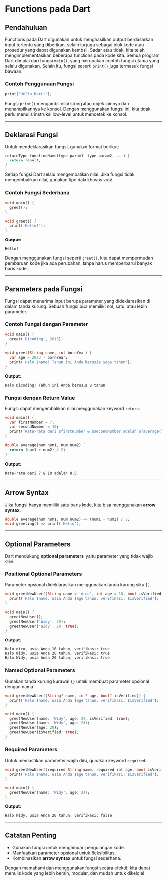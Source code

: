 # Functions pada Dart

## Pendahuluan
Functions pada Dart digunakan untuk menghasilkan output berdasarkan input tertentu yang diberikan, selain itu juga sebagai blok kode atau prosedur yang dapat digunakan kembali. Sadar atau tidak, kita telah mengimplementasikan beberapa functions pada kode kita. Semua program Dart dimulai dari fungsi `main()`, yang merupakan contoh fungsi utama yang selalu digunakan. Selain itu, fungsi seperti `print()` juga termasuk fungsi bawaan.

### Contoh Penggunaan Fungsi
```dart
print('Hello Dart!');
```
Fungsi `print()` mengambil nilai string atau objek lainnya dan menampilkannya ke konsol. Dengan menggunakan fungsi ini, kita tidak perlu menulis instruksi low-level untuk mencetak ke konsol.

---

## Deklarasi Fungsi
Untuk mendeklarasikan fungsi, gunakan format berikut:

```dart
returnType functionName(type param1, type param2, ...) {
  return result;
}
```
Setiap fungsi Dart selalu mengembalikan nilai. Jika fungsi tidak mengembalikan nilai, gunakan tipe data khusus `void`.

### Contoh Fungsi Sederhana
```dart
void main() {
  greet();
}

void greet() {
  print('Hello!');
}
```
**Output:**
```
Hello!
```
Dengan menggunakan fungsi seperti `greet()`, kita dapat mempermudah pembaruan kode jika ada perubahan, tanpa harus memperbarui banyak baris kode.

---

## Parameters pada Fungsi
Fungsi dapat menerima input berupa parameter yang dideklarasikan di dalam tanda kurung. Sebuah fungsi bisa memiliki nol, satu, atau lebih parameter.

### Contoh Fungsi dengan Parameter
```dart
void main() {
  greet('Dicoding', 2015);
}

void greet(String name, int bornYear) {
  var age = 2023 - bornYear;
  print('Halo $name! Tahun ini Anda berusia $age tahun');
}
```
**Output:**
```
Halo Dicoding! Tahun ini Anda berusia 8 tahun
```

### Fungsi dengan Return Value
Fungsi dapat mengembalikan nilai menggunakan keyword `return`.

```dart
void main() {
  var firstNumber = 7;
  var secondNumber = 10;
  print('Rata-rata dari $firstNumber & $secondNumber adalah ${average(firstNumber, secondNumber)}');
}

double average(num num1, num num2) {
  return (num1 + num2) / 2;
}
```
**Output:**
```
Rata-rata dari 7 & 10 adalah 8.5
```

---

## Arrow Syntax
Jika fungsi hanya memiliki satu baris kode, kita bisa menggunakan **arrow syntax**.

```dart
double average(num num1, num num2) => (num1 + num2) / 2;
void greeting() => print('Hello');
```

---

## Optional Parameters
Dart mendukung **optional parameters**, yaitu parameter yang tidak wajib diisi.

### Positional Optional Parameters
Parameter opsional dideklarasikan menggunakan tanda kurung siku `[]`.

```dart
void greetNewUser([String name = 'dico', int age = 10, bool isVerified = true]) {
  print('Halo $name, usia Anda $age tahun, verifikasi: $isVerified');
}

void main() {
  greetNewUser();
  greetNewUser('Widy', 20);
  greetNewUser('Widy', 20, true);
}
```
**Output:**
```
Halo dico, usia Anda 10 tahun, verifikasi: true
Halo Widy, usia Anda 20 tahun, verifikasi: true
Halo Widy, usia Anda 20 tahun, verifikasi: true
```

### Named Optional Parameters
Gunakan tanda kurung kurawal `{}` untuk membuat parameter opsional dengan nama.

```dart
void greetNewUser({String? name, int? age, bool? isVerified}) {
  print('Halo $name, usia Anda $age tahun, verifikasi: $isVerified');
}

void main() {
  greetNewUser(name: 'Widy', age: 20, isVerified: true);
  greetNewUser(name: 'Widy', age: 20);
  greetNewUser(age: 20);
  greetNewUser(isVerified: true);
}
```

### Required Parameters
Untuk memastikan parameter wajib diisi, gunakan keyword `required`.

```dart
void greetNewUser({required String name, required int age, bool isVerified = false}) {
  print('Halo $name, usia Anda $age tahun, verifikasi: $isVerified');
}

void main() {
  greetNewUser(name: 'Widy', age: 20);
}
```
**Output:**
```
Halo Widy, usia Anda 20 tahun, verifikasi: false
```

---

## Catatan Penting
- Gunakan fungsi untuk menghindari pengulangan kode.
- Manfaatkan parameter opsional untuk fleksibilitas.
- Kombinasikan **arrow syntax** untuk fungsi sederhana.

Dengan memahami dan menggunakan fungsi secara efektif, kita dapat menulis kode yang lebih bersih, modular, dan mudah untuk dikelola!

